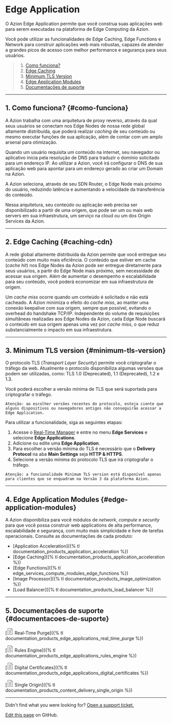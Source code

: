 # Edge **Application**

O Azion Edge Application permite que você construa suas aplicações web para serem executadas na plataforma de Edge Computing da Azion.

Você pode utilizar as funcionalidades de Edge Caching, Edge Functions e Network para construir aplicações web mais robustas, capazes de atender a grandes picos de acesso com melhor performance e segurança para seus usuários.

> 1. [Como funciona?](#como-funciona)
> 2. [Edge Caching](#caching-cdn)
> 3. [Minimum TLS Version](#minimum-tls-version)
> 3. [Edge Application Modules](#edge-application-modules)
> 4. [Documentações de suporte](#documentacoes-de-suporte)

---

## 1. Como funciona? {#como-funciona}

A Azion trabalha com uma arquitetura de proxy reverso, através da qual seus usuários se conectam nos Edge Nodes de nossa rede global altamente distribuída, que poderá realizar _caching_ de seu conteúdo ou mesmo executar funções de sua aplicação, além de contar com um amplo arsenal para otimização.

Quando um usuário requisita um conteúdo na internet, seu navegador ou aplicativo inicia pela resolução de DNS para traduzir o domínio solicitado para um endereço IP. Ao utilizar a Azion, você irá configurar o DNS de sua aplicação web para apontar para um endereço gerado ao criar um Domain na Azion.

A Azion seleciona, através de seu SDN Router, o Edge Node mais próximo do usuário, reduzindo latência e aumentando a velocidade da transferência do conteúdo.

Nessa arquitetura, seu conteúdo ou aplicação web precisa ser disponibilizado a partir de uma origem, que pode ser um ou mais web servers em sua infraestrutura, um serviço na cloud ou um dos Origin Services da Azion.

---

## 2. Edge Caching {#caching-cdn}

A rede global altamente distribuída da Azion permite que você entregue seu conteúdo com muito mais eficiência. O conteúdo que estiver em cache (_cache hit_) nos Edge Nodes da Azion pode ser entregue diretamente para seus usuários, a partir do Edge Node mais próximo, sem necessidade de acessar sua origem. Além de aumentar o desempenho e escalabilidade para seu conteúdo, você poderá economizar em sua infraestrutura de origem.

Um _cache miss_ ocorre quando um conteúdo é solicitado e não está cacheado. A Azion minimiza o efeito do _cache miss_, ao manter uma conexão keepalive com sua origem, sempre que possível, evitando o overhead do handshake TCP/IP. Independente do volume de requisições simultâneas realizadas aos Edge Nodes da Azion, cada Edge Node buscará o conteúdo em sua origem apenas uma vez por _cache miss_, o que reduz substancialmente o impacto em sua infraestrutura.

---

## 3. Minimum TLS version {#minimum-tls-version}

O protocolo TLS (_Transport Layer Security_) permite você criptografar o tráfego da web. Atualmente o protocolo disponibiliza algumas versões que podem ser utilizadas, como: TLS 1.0 (Deprecated), 1.1 (Deprecated), 1.2 e 1.3.

Você poderá escolher a versão mínima de TLS que será suportada para criptografar o tráfego.

~~~
Atenção: ao escolher versões recentes do protocolo, esteja ciente que alguns dispositivos ou navegadores antigos não conseguirão acessar a Edge Application.
~~~

Para utilizar a funcionalidade, siga as seguintes etapas:

1. Acesse o [Real-Time Manager](https://manager.azion.com/) e entre no menu **Edge Services** e selecione **Edge Applications**.
2. Adicione ou edite uma **Edge Application**.
3. Para escolher a versão mínima do TLS é necessário que o **Delivery Protocol** na aba **Main Settings** seja **HTTP & HTTPS**.
4. Selecione a versão mínima do protocolo TLS que irá criptografar o tráfego.

~~~
Atenção: a funcionalidade Minimum TLS version está disponível apenas para clientes que se enquadram na Versão 3 da plataforma Azion.
~~~


---

## 4. Edge Application Modules {#edge-application-modules}

A Azion disponibiliza para você módulos de _network_, _compute_ e _security_ para que você possa construir web applications de alta performance, escalabilidade e segurança, com muito mais simplicidade e livre de tarefas operacionais. Consulte as documentações de cada produto:

*   [Application Acceleration]({% tl documentation_products_application_acceleration %})
*   [Edge Caching]({% tl documentation_products_application_acceleration %})
*   [Edge Functions]({% tl edge_services_compute_modules_edge_functions %})
*   [Image Processor]({% tl documentation_products_image_optimization %})
*   [Load Balancer]({% tl documentation_products_load_balancer %})

---

## 5. Documentações de suporte {#documentacoes-de-suporte}

[<svg width="20" xmlns="http://www.w3.org/2000/svg" class="icon icon-list" viewBox="0 0 60 60"><g stroke="#333" fill="#333" stroke-width="0"><g stroke="none"><path d="M42.5 22h-25a1 1 0 1 0 0 2h25a1 1 0 1 0 0-2zm-25-6h10a1 1 0 1 0 0-2h-10a1 1 0 1 0 0 2zm25 14h-25a1 1 0 1 0 0 2h25a1 1 0 1 0 0-2zm0 8h-25a1 1 0 1 0 0 2h25a1 1 0 1 0 0-2zm0 8h-25a1 1 0 1 0 0 2h25a1 1 0 1 0 0-2z"/><path d="M38.914 0H6.5v60h47V14.586L38.914 0zm.586 3.414L50.086 14H39.5V3.414zM8.5 58V2h29v14h14v42h-43z"/></g></g></svg> Real-Time Purge]({% tl documentation_products_edge_applications_real_time_purge %})

[<svg width="20" xmlns="http://www.w3.org/2000/svg" class="icon icon-list" viewBox="0 0 60 60"><g stroke="#333" fill="#333" stroke-width="0"><g stroke="none"><path d="M42.5 22h-25a1 1 0 1 0 0 2h25a1 1 0 1 0 0-2zm-25-6h10a1 1 0 1 0 0-2h-10a1 1 0 1 0 0 2zm25 14h-25a1 1 0 1 0 0 2h25a1 1 0 1 0 0-2zm0 8h-25a1 1 0 1 0 0 2h25a1 1 0 1 0 0-2zm0 8h-25a1 1 0 1 0 0 2h25a1 1 0 1 0 0-2z"/><path d="M38.914 0H6.5v60h47V14.586L38.914 0zm.586 3.414L50.086 14H39.5V3.414zM8.5 58V2h29v14h14v42h-43z"/></g></g></svg> Rules Engine]({% tl documentation_products_edge_applications_rules_engine %})

[<svg width="20" xmlns="http://www.w3.org/2000/svg" class="icon icon-list" viewBox="0 0 60 60"><g stroke="#333" fill="#333" stroke-width="0"><g stroke="none"><path d="M42.5 22h-25a1 1 0 1 0 0 2h25a1 1 0 1 0 0-2zm-25-6h10a1 1 0 1 0 0-2h-10a1 1 0 1 0 0 2zm25 14h-25a1 1 0 1 0 0 2h25a1 1 0 1 0 0-2zm0 8h-25a1 1 0 1 0 0 2h25a1 1 0 1 0 0-2zm0 8h-25a1 1 0 1 0 0 2h25a1 1 0 1 0 0-2z"/><path d="M38.914 0H6.5v60h47V14.586L38.914 0zm.586 3.414L50.086 14H39.5V3.414zM8.5 58V2h29v14h14v42h-43z"/></g></g></svg> Digital Certificates]({% tl documentation_products_edge_applications_digital_certificates %})

[<svg width="20" xmlns="http://www.w3.org/2000/svg" class="icon icon-list" viewBox="0 0 60 60"><g stroke="#333" fill="#333" stroke-width="0"><g stroke="none"><path d="M42.5 22h-25a1 1 0 1 0 0 2h25a1 1 0 1 0 0-2zm-25-6h10a1 1 0 1 0 0-2h-10a1 1 0 1 0 0 2zm25 14h-25a1 1 0 1 0 0 2h25a1 1 0 1 0 0-2zm0 8h-25a1 1 0 1 0 0 2h25a1 1 0 1 0 0-2zm0 8h-25a1 1 0 1 0 0 2h25a1 1 0 1 0 0-2z"/><path d="M38.914 0H6.5v60h47V14.586L38.914 0zm.586 3.414L50.086 14H39.5V3.414zM8.5 58V2h29v14h14v42h-43z"/></g></g></svg> Single Origin]({% tl documentation_products_content_delivery_single_origin %})

---

Didn't find what you were looking for? [Open a support ticket.](https://tickets.azion.com/)

[Edit this page](https://github.com/aziontech/docs_en/edit/master/edge-applications/index.md) on GitHub.